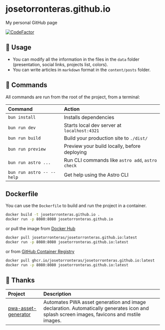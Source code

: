 # josetorronteras.github.io

My personal GitHub page

[![CodeFactor](https://www.codefactor.io/repository/github/josetorronteras/josetorronteras.github.io/badge)](https://www.codefactor.io/repository/github/josetorronteras/josetorronteras.github.io)

## 🥷 Usage

- You can modify all the information in the files in the `data` folder
  (presentation, social links, projects list, colors).
- You can write articles in `markdown` format in the `content/posts` folder.

## 🧞 Commands

All commands are run from the root of the project, from a terminal:

| Command                   | Action                                           |
| :------------------------ | :----------------------------------------------- |
| `bun install`             | Installs dependencies                            |
| `bun run dev`             | Starts local dev server at `localhost:4321`      |
| `bun run build`           | Build your production site to `./dist/`          |
| `bun run preview`         | Preview your build locally, before deploying     |
| `bun run astro ...`       | Run CLI commands like `astro add`, `astro check` |
| `bun run astro -- --help` | Get help using the Astro CLI                     |

## Dockerfile

You can use the `Dockerfile` to build and run the project in a container.

```bash
docker build -t josetorronteras.github.io .
docker run -p 8080:8080 josetorronteras.github.io
```

or pull the image from
[Docker Hub](https://hub.docker.com/r/josetorronteras/josetorronteras.github.io)

```bash
docker pull josetorronteras/josetorronteras.github.io:latest
docker run -p 8080:8080 josetorronteras.github.io:latest
```

or from
[GitHub Container Registry](https://github.com/josetorronteras/josetorronteras.github.io/pkgs/container/josetorronteras.github.io)

```bash
docker pull ghcr.io/josetorronteras/josetorronteras.github.io:latest
docker run -p 8080:8080 josetorronteras.github.io:latest
```

## 🙏 Thanks

| Project                                                                  | Description                                                                                                                              |
| :----------------------------------------------------------------------- | :--------------------------------------------------------------------------------------------------------------------------------------- |
| [pwa-asset-generator](https://github.com/elegantapp/pwa-asset-generator) | Automates PWA asset generation and image declaration. Automatically generates icon and splash screen images, favicons and mstile images. |
